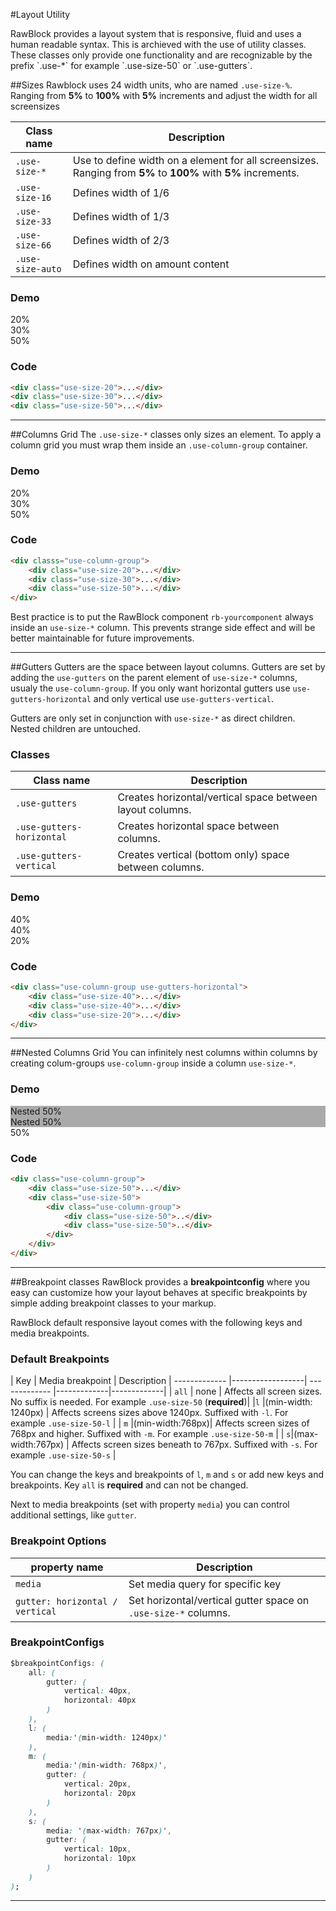#Layout Utility
<p class="docs-intro">
    RawBlock provides a layout system that is responsive, fluid and uses a human readable syntax.
    This is archieved with the use of utility classes. These classes only provide one functionality and are recognizable by the prefix `.use-*` for example `.use-size-50` or `.use-gutters`.
</p>

##Sizes
Rawblock uses 24 width units, who are named `.use-size-%`. Ranging from **5%** to **100%** with **5%** increments and adjust the width for
all screensizes

| Class name | Description
| ------------- |-------------|
| `.use-size-*`  | Use to define width on a element for all screensizes. Ranging from **5%** to **100%** with **5%** increments. |
|`.use-size-16`| Defines width of 1/6 |
| `.use-size-33` | Defines width of 1/3 |
| `.use-size-66` | Defines width of 2/3 |
| `.use-size-auto` | Defines width on amount content |                 

<h3 class="docs-example-title">Demo</h3>

<div class="docs-example">
    <div>
        <div class="use-size-20">
            <div class="docs-item">20%</div>
        </div>
        <div class="use-size-30">
            <div class="docs-item">30%</div>
        </div>
        <div class="use-size-50">
            <div class="docs-item">50%</div>
        </div>
    </div>
</div>
                   
<h3 class="docs-example-title">Code</h3>

```html
<div class="use-size-20">...</div>
<div class="use-size-30">...</div>
<div class="use-size-50">...</div>
```
                    
<hr>

##Columns Grid
The `.use-size-*` classes only sizes an element. To apply a column grid you must wrap them inside an `.use-column-group` container.

<h3 class="docs-example-title">Demo</h3>

<div class="docs-example">
    <div class="use-column-group">
        <div class="use-size-20">
            <div class="docs-item">20%</div>
        </div>
        <div class="use-size-30">
            <div class="docs-item">30%</div>
        </div>
        <div class="use-size-50">
            <div class="docs-item">50%</div>
        </div>
    </div>
</div>
                   
<h3 class="docs-example-title">Code</h3>

```html
<div classs="use-column-group">
    <div class="use-size-20">...</div>
    <div class="use-size-30">...</div>
    <div class="use-size-50">...</div>
</div>    
```

Best practice is to put the RawBlock component `rb-yourcomponent` always inside an `use-size-*` column. This prevents strange side effect and will be better maintainable for future improvements. 

<hr>

##Gutters
Gutters are the space between layout columns. Gutters are set by adding the `use-gutters`
on the parent element of `use-size-*` columns, usualy the `use-column-group`. If you only
want horizontal gutters use `use-gutters-horizontal` and only vertical use `use-gutters-vertical`.

Gutters are only set in conjunction with `use-size-*` as direct children. Nested children are untouched.
              
<h3 class="docs-example-title">Classes</h3>

| Class name | Description
| ------------- |-------------|
| `.use-gutters`  | Creates horizontal/vertical space between layout columns. |
|`.use-gutters-horizontal`| Creates horizontal space between columns.  |
| `.use-gutters-vertical` | Creates vertical (bottom only) space between columns. |

                 
<h3 class="docs-example-title">Demo</h3>

<div class="docs-example">
    <div class="use-column-group use-gutters-horizontal">
        <div class="use-size-40">
            <div class="docs-item">40%</div>
        </div>
        <div class="use-size-40">
            <div class="docs-item">40%</div>
        </div>
        <div class="use-size-20">
            <div class="docs-item">20%</div>
        </div>
    </div>
</div>

                   
<h3 class="docs-example-title">Code</h3>

```html
<div class="use-column-group use-gutters-horizontal">
    <div class="use-size-40">...</div>
    <div class="use-size-40">...</div>
    <div class="use-size-20">...</div>
</div>
```

<hr>

##Nested Columns Grid
You can infinitely nest columns within columns by creating colum-groups `use-column-group` inside a column `use-size-*`.

<h3 class="docs-example-title">Demo</h3>

<div class="docs-example">
    <div class="use-column-group">
        <div class="use-size-50">
            <div class="use-column-group use-gutters-horizontal">
            	<div class="use-size-50">
            		<div class="docs-item" style="background:#aaa;">Nested 50%</div>
            	</div>
            	<div class="use-size-50">
	            	<div class="docs-item" style="background:#aaa;">Nested 50%</div>
            	</div>
            </div>
        </div>
        <div class="use-size-50">
            <div class="docs-item">50%</div>
        </div>
    </div>
</div>

<h3 class="docs-example-title">Code</h3>

```html
<div class="use-column-group">
    <div class="use-size-50">...</div>
    <div class="use-size-50">
    	<div class="use-column-group">
    		<div class="use-size-50">..</div>
    		<div class="use-size-50">..</div>
    	</div>
    </div>
</div>
```

<hr>

##Breakpoint classes
RawBlock provides a **breakpointconfig** where you easy can customize how your layout behaves at specific breakpoints by simple adding breakpoint classes to your markup. 

RawBlock default responsive layout comes with the following keys and media breakpoints. 

<h3 class="docs-example-title">Default Breakpoints</h3>

| Key | Media breakpoint | Description 
| ------------- |------------------| ------------- |-------------|-------------|
| `all`  | none | Affects all screen sizes. No suffix is needed. For example `.use-size-50` (**required**)|
|`l` |(min-width: 1240px) | Affects screens sizes above 1240px. Suffixed with `-l`. For example `.use-size-50-l`  |
| `m` |(min-width:768px)| Affects screen sizes of 768px and higher. Suffixed with `-m`. For example `.use-size-50-m` |
| `s`|(max-width:767px) | Affects screen sizes beneath to 767px. Suffixed with `-s`. For example `.use-size-50-s`  |
                   
You can change the keys and breakpoints of `l`, `m` and `s` or add new keys and breakpoints. Key `all` is **required** and can not be changed.   
                   
Next to media breakpoints (set with property `media`) you can control additional settings, like `gutter`.
                      
<h3 class="docs-example-title">Breakpoint Options</h3>

| property name | Description
| ------------- |-------------|
| `media`  | Set media query for specific key |
|`gutter: horizontal / vertical`| Set horizontal/vertical gutter space on `.use-size-*` columns.  |
  
                    
<h3 class="docs-example-title">BreakpointConfigs</h3>

```css
$breakpointConfigs: (
    all: (
        gutter: (
        	vertical: 40px,
        	horizontal: 40px
        )
    ),
    l: (
        media:'(min-width: 1240px)'
    ),
    m: (
        media:'(min-width: 768px)',
        gutter: (
            vertical: 20px,
            horizontal: 20px
        )
    ),
    s: (
        media: '(max-width: 767px)',
        gutter: (
            vertical: 10px,
            horizontal: 10px
        )
    )
);
```

<hr>